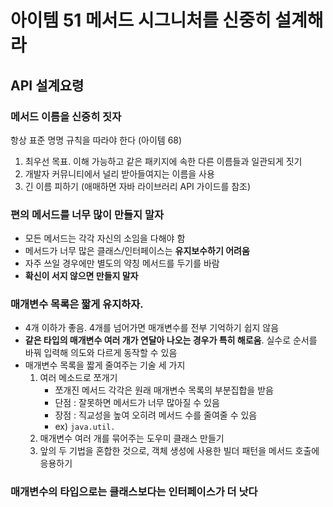 # 아이템 51 메서드 시그니처를 신중히 설계해라
## API 설계요령
### 메서드 이름을 신중히 짓자
항상 표준 명명 규칙을 따라야 한다 (아이템 68)
1. 최우선 목표.  이해 가능하고 같은 패키지에 속한 다른 이름들과 일관되게 짓기
1. 개발자 커뮤니티에서 널리 받아들여지는 이름을 사용
1. 긴 이름 피하기 (애매하면 자바 라이브러리 API 가이드를 참조)

### 편의 메서드를 너무 많이 만들지 말자
- 모든 메서드는 각각 자신의 소임을 다해야 함
- 메서드가 너무 많은 클래스/인터페이스는 **유지보수하기 어려움**
- 자주 쓰일 경우에만 별도의 약칭 메서드를 두기를 바람
- **확신이 서지 않으면 만들지 말자**

### 매개변수 목록은 짧게 유지하자.
- 4개 이하가 좋음. 4개를 넘어가면 매개변수를 전부 기억하기 쉽지 않음
- **같은 타입의 매개변수 여러 개가 연달아 나오는 경우가 특히 해로움**. 실수로 순서를 바꿔 입력해 의도와 다르게 동작할 수 있음  
- 매개변수 목록을 짧게 줄여주는 기술 세 가지
    1. 여러 메소드로 쪼개기
        - 쪼개진 메서드 각각은 원래 매개변수 목록의 부분집합을 받음
        - 단점 : 잘못하면 메서드가 너무 많아질 수 있음
        - 장점 : 직교성을 높여 오히려 메서드 수를 줄여줄 수 있음
        - ex) `java.util.`
    1. 매개변수 여러 개를 묶어주는 도우미 클래스 만들기
    1. 앞의 두 기법을 혼합한 것으로, 객체 생성에 사용한 빌더 패턴을 메서드 호출에 응용하기

### 매개변수의 타입으로는 클래스보다는 인터페이스가 더 낫다

